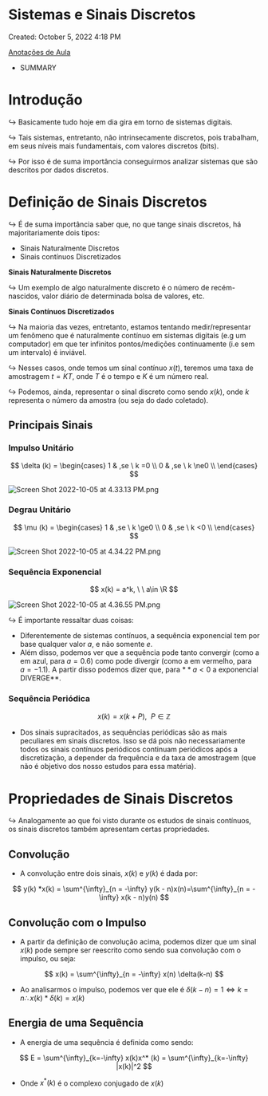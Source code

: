 # Sistemas e Sinais Discretos

Created: October 5, 2022 4:18 PM

[Anotações de Aula](Sistemas%20e%20Sinais%20Discretos%20c31f42a2f7bb4ad2ab76f18a4d431de6/Anotac%CC%A7o%CC%83es%20de%20Aula%20e5585af81899476781609c4216a9b8b4.md)

- SUMMARY
    
    

# Introdução

$\hookrightarrow$ Basicamente tudo hoje em dia gira em torno de sistemas digitais.

$\hookrightarrow$ Tais sistemas, entretanto, não intrinsecamente discretos, pois trabalham, em seus níveis mais fundamentais, com valores discretos (bits).

$\hookrightarrow$ Por isso é de suma importância conseguirmos analizar sistemas que são descritos por dados discretos.

# Definição de Sinais Discretos

$\hookrightarrow$ É de suma importância saber que, no que tange sinais discretos, há majoritariamente dois tipos:

- Sinais Naturalmente Discretos
- Sinais contínuos Discretizados

**Sinais Naturalmente Discretos** 

$\hookrightarrow$ Um exemplo de algo naturalmente discreto é o número de recém-nascidos, valor diário de determinada bolsa de valores, etc.

**Sinais Contínuos Discretizados**

$\hookrightarrow$ Na maioria das vezes, entretanto, estamos tentando medir/representar um fenômeno que é naturalmente contínuo em sistemas digitais (e.g um computador) em que ter infinitos pontos/medições continuamente (i.e sem um intervalo) é inviável.

$\hookrightarrow$ Nesses casos, onde temos um sinal contínuo $x(t)$, teremos uma taxa de amostragem $t = KT$, onde $T$ é o tempo e $K$ é um número real. 

$\hookrightarrow$ Podemos, ainda, representar o sinal discreto como sendo $x(k)$, onde $k$ representa o número da amostra (ou seja do dado coletado).

## Principais Sinais

### Impulso Unitário

$$
\delta (k) = \begin{cases}
1 & ,se \ k =0 \\ 
0 & ,se \ k \ne0 \\ 
\end{cases}
$$

![Screen Shot 2022-10-05 at 4.33.13 PM.png](Sistemas%20e%20Sinais%20Discretos%20c31f42a2f7bb4ad2ab76f18a4d431de6/Screen_Shot_2022-10-05_at_4.33.13_PM.png)

### Degrau Unitário

$$
\mu (k) = \begin{cases}
1 & ,se \ k \ge0 \\ 
0 & ,se \ k <0 \\ 
\end{cases}
$$

![Screen Shot 2022-10-05 at 4.34.22 PM.png](Sistemas%20e%20Sinais%20Discretos%20c31f42a2f7bb4ad2ab76f18a4d431de6/Screen_Shot_2022-10-05_at_4.34.22_PM.png)

### Sequência Exponencial

$$
x(k) = a^k,  \ \ a\in \R
$$

![Screen Shot 2022-10-05 at 4.36.55 PM.png](Sistemas%20e%20Sinais%20Discretos%20c31f42a2f7bb4ad2ab76f18a4d431de6/Screen_Shot_2022-10-05_at_4.36.55_PM.png)

$\hookrightarrow$ É importante ressaltar duas coisas:

- Diferentemente de sistemas contínuos, a sequência exponencial tem por base qualquer valor $a$, e não somente $e$.
- Além disso, podemos ver que a sequência pode tanto convergir (como a em azul, para $a = 0.6$) como pode divergir (como a em vermelho, para $a = -1.1$). A partir disso podemos dizer que, para $**a<0$ a exponencial DIVERGE**.

### Sequência Periódica

$$
x(k) = x(k + P),  \ \ P\in \mathbb{Z}
$$

- Dos sinais supracitados, as sequências periódicas são as mais peculiares em sinais discretos. Isso se dá pois não necessariamente todos os sinais contínuos periódicos continuam periódicos após a discretização, a depender da frequência e da taxa de amostragem (que não é objetivo dos nosso estudos para essa matéria).

# Propriedades de Sinais Discretos

$\hookrightarrow$ Analogamente ao que foi visto durante os estudos de sinais contínuos, os sinais discretos também apresentam certas propriedades.

## Convolução

- A convolução entre dois sinais, $x(k)$ e $y(k)$ é dada por:

$$
y(k) *x(k) = \sum^{\infty}_{n = -\infty} y(k - n)x(n)=\sum^{\infty}_{n = -\infty} x(k - n)y(n)
$$

## Convolução com o Impulso

- A partir da definição de convolução acima, podemos dizer que um sinal $x(k)$ pode sempre ser reescrito como sendo sua convolução com o impulso, ou seja:

$$
x(k) = \sum^{\infty}_{n = -\infty} x(n) \delta(k-n)
$$

- Ao analisarmos o impulso, podemos ver que ele é $\delta (k - n) = 1 \iff  k = n \therefore x(k)*\delta(k) = x(k)$

## Energia de uma Sequência

- A energia de uma sequência é definida como sendo:

$$
E = \sum^{\infty}_{k=-\infty} x(k)x^* (k) = \sum^{\infty}_{k=-\infty} |x(k)|^2
$$

- Onde $x^*(k)$ é o complexo conjugado de $x(k)$